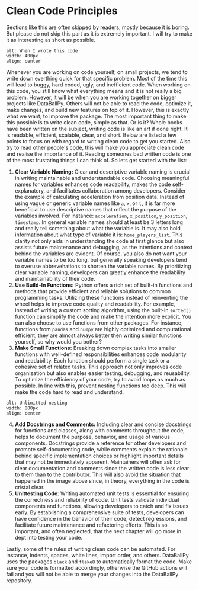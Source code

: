 # Clean Code Principles

Sections like this are often skipped by readers, mostly because it is boring. But please do not skip this part as it is extremely important. I will try to make it as interesting as short as possible. 

```{image} ../static/WhenIWroteThisCode.png
alt: When I wrote this code
width: 400px
align: center
```

Whenever you are working on code yourself, on small projects, we tend to write down everthing quick for that specific problem. Most of the time this will lead to buggy, hard coded, ugly, and inefficient code. When working on this code, you still know what everything means and it is not really a big problem. However, it will be when you are working together on bigger projects like DataBallPy. Others will not be able to read the code, optimize it, make changes, and build new features on top of it. However, this is exactly what we want; to improve the package. The most important thing to make this possible is to write clean code, simple as that. Or is it? Whole books have been written on the subject, writing code is like an art if done right. It is readable, efficient, scalable, clear, and short. Below are listed a few points to focus on with regard to writing clean code to get you started. Also try to read other people's code, this will make you appreciate clean code and realise the importance of it. Reading someones bad written code is one of the most frustating things I can think of. So lets get started with the list:

1. **Clear Variable Naming:** Clear and descriptive variable naming is crucial in writing maintainable and understandable code. Choosing meaningful names for variables enhances code readability, makes the code self-explanatory, and facilitates collaboration among developers. Consider the example of calculating acceleration from position data. Instead of using vague or generic variable names like `a`, `x`, or `t`, it is far more beneficial to use descriptive names that reflect the purpose of the variables involved. For instance: `acceleration`, `x_position`, `y_position`, `timestamp`. In general variable names should at least be 3 letters long and really tell something about what the variable is. It may also hold information about what type of variable it is: `home_players_list`. This clarity not only aids in understanding the code at first glance but also assists future maintenance and debugging, as the intentions and context behind the variables are evident. Of course, you also do not want your variable names to be too long, but generally speaking developers tend to overuse abbrevehations to shorten the variable names. By prioritizing clear variable naming, developers can greatly enhance the readability and maintainability of their code. 
2. **Use Build-In Functions:** Python offers a rich set of built-in functions and methods that provide efficient and reliable solutions to common programming tasks. Utilizing these functions instead of reinventing the wheel helps to improve code quality and readability. For example, instead of writing a custom sorting algorithm, using the built-in `sorted()` function can simplify the code and make the intention more explicit. You can also choose to use functions from other packages. For instance, functions from `pandas` and `numpy` are highly optimized and computational efficient, they are almost always better then writing similar functions yourself, so why would you bother?
3. **Make Small Functions:** Breaking down complex tasks into smaller functions with well-defined responsibilities enhances code modularity and readability. Each function should perform a single task or a cohesive set of related tasks. This approach not only improves code organization but also enables easier testing, debugging, and reusability. To optimize the efficiency of your code, try to avoid loops as much as possible. In line with this, prevent nesting functions too deep. This will make the code hard to read and understand. 

```{image} https://remote-tools-images.s3.amazonaws.com/programmer-memes/10.jpg
alt: Unlimitted nesting
width: 800px
align: center
```

4. **Add Docstrings and Comments:** Including clear and concise docstrings for functions and classes, along with comments throughout the code, helps to document the purpose, behavior, and usage of various components. Docstrings provide a reference for other developers and promote self-documenting code, while comments explain the rationale behind specific implementation choices or highlight important details that may not be immediately apparent. Maintainers will often ask for clear documentation and comments since the written code is less clear to them than to the contributor. This will also avoid the situation that happened in the image above since, in theory, everything in the code is cristal clear.
5. **Unittesting Code**: Writing automated unit tests is essential for ensuring the correctness and reliability of code. Unit tests validate individual components and functions, allowing developers to catch and fix issues early. By establishing a comprehensive suite of tests, developers can have confidence in the behavior of their code, detect regressions, and facilitate future maintenance and refactoring efforts. This is so important, and often neglected, that the next chapter will go more in dept into testing your code. 

Lastly, some of the rules of writing clean code can be automated. For instance, indents, spaces, white lines, import order, and others. DataBallPy uses the packages `black` and `flake8` to automatically format the code. Make sure your code is formatted accordingly, otherwise the GitHub actions will fail and you will not be able to merge your changes into the DataBallPy repository.


